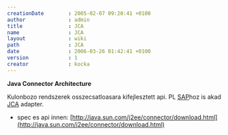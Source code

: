 ```yaml
---
creationDate        : 2005-02-07 09:20:41 +0100 
author              : admin 
title               : JCA 
name                : JCA 
layout              : wiki 
path                : JCA 
date                : 2006-03-26 01:42:41 +0100 
version             : 1 
creator             : kocka 
---
```

__Java Connector Architecture__

Kulonbozo rendszerek osszecsatloasara kifejlesztett api. PL [SAP](SAP.html)hoz is akad [JCA](JCA.html) adapter.

*   spec es api innen: [http://java.sun.com/j2ee/connector/download.html](http://java.sun.com/j2ee/connector/download.html)
